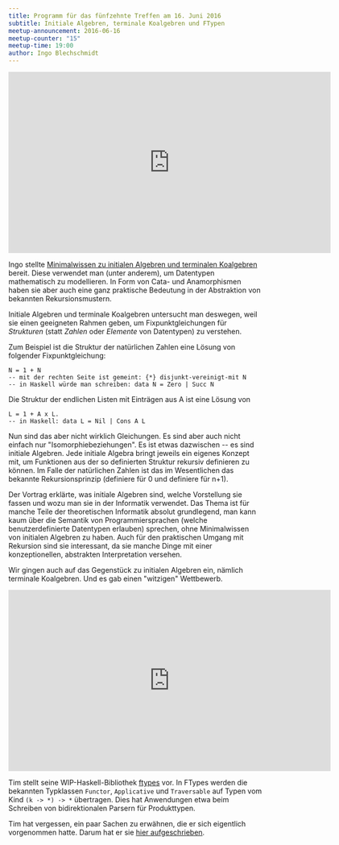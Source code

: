 ```yaml
---
title: Programm für das fünfzehnte Treffen am 16. Juni 2016
subtitle: Initiale Algebren, terminale Koalgebren und FTypen
meetup-announcement: 2016-06-16
meetup-counter: "15"
meetup-time: 19:00
author: Ingo Blechschmidt
---
```


<iframe width="640" height="360" src="https://www.youtube-nocookie.com/embed/wSaGjm4qqNc?list=PLwpepnYDFK9NTzNM7VTw2OoDuhKtWS6KB" frameborder="0" allowfullscreen></iframe>

Ingo stellte [Minimalwissen zu initialen Algebren und terminalen Koalgebren](/files/initiale-algebren.pdf)
bereit. Diese verwendet man (unter anderem), um Datentypen mathematisch zu
modellieren. In Form von Cata- und Anamorphismen haben sie aber auch eine ganz
praktische Bedeutung in der Abstraktion von bekannten Rekursionsmustern.

Initiale Algebren und terminale Koalgebren untersucht man deswegen, weil sie
einen geeigneten Rahmen geben, um Fixpunktgleichungen für *Strukturen* (statt
*Zahlen* oder *Elemente* von Datentypen) zu verstehen.

Zum Beispiel ist die Struktur der natürlichen Zahlen eine Lösung von
folgender Fixpunktgleichung:

    N = 1 + N
    -- mit der rechten Seite ist gemeint: {*} disjunkt-vereinigt-mit N
    -- in Haskell würde man schreiben: data N = Zero | Succ N

Die Struktur der endlichen Listen mit Einträgen aus A ist eine Lösung von

    L = 1 + A x L.
    -- in Haskell: data L = Nil | Cons A L

Nun sind das aber nicht wirklich Gleichungen. Es sind aber auch nicht
einfach nur "Isomorphiebeziehungen". Es ist etwas dazwischen -- es sind
initiale Algebren. Jede initiale Algebra bringt jeweils ein eigenes
Konzept mit, um Funktionen aus der so definierten Struktur rekursiv
definieren zu können. Im Falle der natürlichen Zahlen ist das im
Wesentlichen das bekannte Rekursionsprinzip (definiere für 0 und
definiere für n+1).

Der Vortrag erklärte, was initiale Algebren sind, welche Vorstellung sie
fassen und wozu man sie in der Informatik verwendet. Das Thema ist für manche
Teile der theoretischen Informatik absolut grundlegend, man kann kaum über die
Semantik von Programmiersprachen (welche benutzerdefinierte Datentypen
erlauben) sprechen, ohne Minimalwissen von initialen Algebren zu haben. Auch
für den praktischen Umgang mit Rekursion sind sie interessant, da sie manche
Dinge mit einer konzeptionellen, abstrakten Interpretation versehen.

Wir gingen auch auf das Gegenstück zu initialen Algebren ein, nämlich
terminale Koalgebren. Und es gab einen "witzigen" Wettbewerb.

<iframe width="640" height="360" src="https://www.youtube-nocookie.com/embed/CeJoWI7maMU?list=PLwpepnYDFK9NTzNM7VTw2OoDuhKtWS6KB" frameborder="0" allowfullscreen></iframe>

Tim stellt seine WIP-Haskell-Bibliothek [ftypes](https://github.com/timjb/ftypes) vor. In FTypes werden die bekannten Typklassen `Functor`, `Applicative` und `Traversable` auf Typen vom Kind `(k -> *) -> *` übertragen. Dies hat Anwendungen etwa beim Schreiben von bidirektionalen Parsern für Produkttypen.

Tim hat vergessen, ein paar Sachen zu erwähnen, die er sich eigentlich vorgenommen hatte. Darum hat er sie [hier aufgeschrieben](https://gist.github.com/timjb/275f78e9dd449671c4b76dbdbeec574c).
